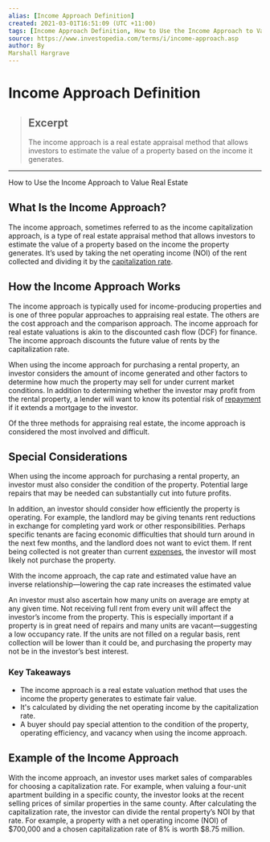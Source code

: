 ```yaml
---
alias: [Income Approach Definition]
created: 2021-03-01T16:51:09 (UTC +11:00)
tags: [Income Approach Definition, How to Use the Income Approach to Value Real Estate]
source: https://www.investopedia.com/terms/i/income-approach.asp
author: By
Marshall Hargrave
---
```


# Income Approach Definition

> ## Excerpt
> The income approach is a real estate appraisal method that allows investors to estimate the value of a property based on the income it generates.

---

How to Use the Income Approach to Value Real Estate
## What Is the Income Approach?

The income approach, sometimes referred to as the income capitalization approach, is a type of real estate appraisal method that allows investors to estimate the value of a property based on the income the property generates. It’s used by taking the net operating income (NOI) of the rent collected and dividing it by the [capitalization rate](https://www.investopedia.com/terms/c/capitalizationrate.asp).

## How the Income Approach Works

The income approach is typically used for income-producing properties and is one of three popular approaches to appraising real estate. The others are the cost approach and the comparison approach. The income approach for real estate valuations is akin to the discounted cash flow (DCF) for finance. The income approach discounts the future value of rents by the capitalization rate.

When using the income approach for purchasing a rental property, an investor considers the amount of income generated and other factors to determine how much the property may sell for under current market conditions. In addition to determining whether the investor may profit from the rental property, a lender will want to know its potential risk of [repayment](https://www.investopedia.com/terms/r/repayment.asp) if it extends a mortgage to the investor.

Of the three methods for appraising real estate, the income approach is considered the most involved and difficult.

## Special Considerations

When using the income approach for purchasing a rental property, an investor must also consider the condition of the property. Potential large repairs that may be needed can substantially cut into future profits.

In addition, an investor should consider how efficiently the property is operating. For example, the landlord may be giving tenants rent reductions in exchange for completing yard work or other responsibilities. Perhaps specific tenants are facing economic difficulties that should turn around in the next few months, and the landlord does not want to evict them. If rent being collected is not greater than current [expenses](https://www.investopedia.com/terms/e/expense.asp), the investor will most likely not purchase the property.

With the income approach, the cap rate and estimated value have an inverse relationship—lowering the cap rate increases the estimated value

An investor must also ascertain how many units on average are empty at any given time. Not receiving full rent from every unit will affect the investor’s income from the property. This is especially important if a property is in great need of repairs and many units are vacant—suggesting a low occupancy rate. If the units are not filled on a regular basis, rent collection will be lower than it could be, and purchasing the property may not be in the investor’s best interest.

### Key Takeaways

-   The income approach is a real estate valuation method that uses the income the property generates to estimate fair value.
-   It's calculated by dividing the net operating income by the capitalization rate.
-   A buyer should pay special attention to the condition of the property, operating efficiency, and vacancy when using the income approach. 

## Example of the Income Approach

With the income approach, an investor uses market sales of comparables for choosing a capitalization rate. For example, when valuing a four-unit apartment building in a specific county, the investor looks at the recent selling prices of similar properties in the same county. After calculating the capitalization rate, the investor can divide the rental property’s NOI by that rate. For example, a property with a net operating income (NOI) of $700,000 and a chosen capitalization rate of 8% is worth $8.75 million.
